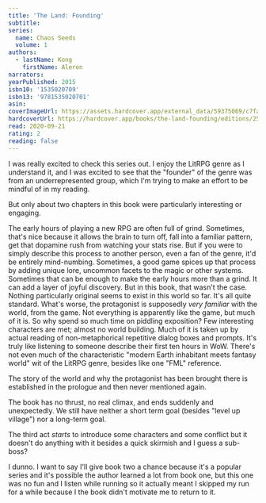 ```yaml
---
title: 'The Land: Founding'
subtitle:
series:
  name: Chaos Seeds
  volume: 1
authors:
  - lastName: Kong
    firstName: Aleron
narrators:
yearPublished: 2015
isbn10: '1535020709'
isbn13: '9781535020701'
asin:
coverImageUrl: https://assets.hardcover.app/external_data/59375069/c7fa3f34ee41bed09d041618a774c1135e40b993.jpeg
hardcoverUrl: https://hardcover.app/books/the-land-founding/editions/25027703
read: 2020-09-21
rating: 2
reading: false
---
```


I was really excited to check this series out. I enjoy the LitRPG genre as I understand it, and I was excited to see that the "founder" of the genre was from an underrepresented group, which I'm trying to make an effort to be mindful of in my reading.

But only about two chapters in this book were particularly interesting or engaging.

The early hours of playing a new RPG are often full of grind. Sometimes, that's nice because it allows the brain to turn off, fall into a familiar pattern, get that dopamine rush from watching your stats rise. But if you were to simply describe this process to another person, even a fan of the genre, it'd be entirely mind-numbing. Sometimes, a good game spices up that process by adding unique lore, uncommon facets to the magic or other systems. Sometimes that can be enough to make the early hours more than a grind. It can add a layer of joyful discovery. But in this book, that wasn't the case. Nothing particularly original seems to exist in this world so far. It's all quite standard. What's worse, the protagonist is supposedly _very familiar_ with the world, from the game. Not everything is apparently like the game, but much of it is. So why spend so much time on piddling exposition? Few interesting characters are met; almost no world building. Much of it is taken up by actual reading of non-metaphorical repetitive dialog boxes and prompts. It's truly like listening to someone describe their first ten hours in WoW. There's not even much of the characteristic "modern Earth inhabitant meets fantasy world" wit of the LitRPG genre, besides like one "FML" reference.

The story of the world and why the protagonist has been brought there is established in the prologue and then never mentioned again.

The book has no thrust, no real climax, and ends suddenly and unexpectedly. We still have neither a short term goal (besides "level up village") nor a long-term goal.

The third act _starts_ to introduce some characters and some conflict but it doesn't do anything with it besides a quick skirmish and I guess a sub-boss?

I dunno. I want to say I'll give book two a chance because it's a popular series and it's possible the author learned a lot from book one, but this one was no fun and I listen while running so it actually meant I skipped my run for a while because I the book didn't motivate me to return to it.
